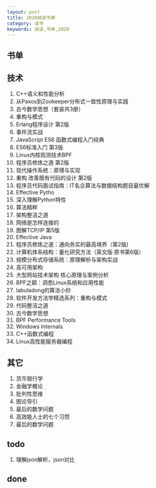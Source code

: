 ```yaml
---
layout: post
title: 2020阅读书单
category: 读书
keywords: 阅读,书单,2020
---
```


## 书单

## 技术

1. C++语义和性能分析
2. 从Paxos到Zookeeper分布式一致性原理与实践
3. 古今数学思想（套装共3册）
4. 重构与模式
5. Erlang程序设计 第2版
6. 事件流实战
7. JavaScript ES6 函数式编程入门经典
8. ES6标准入门 第3版
9. Linux内核观测技术BPF
10. 程序员修炼之道 第2版
11. 现代操作系统：原理与实现
12. 重构 改善既有代码的设计 第2版
13. 程序员代码面试指南：IT名企算法与数据结构题目最优解
14. Effective Pytho
15. 深入理解Python特性
16. 算法精粹
17. 架构整洁之道
18. 网络是怎样连接的
19. 图解TCP/IP 第5版
20. Effective Java
21. 程序员修炼之道：通向务实的最高境界（第2版)
22. 计算机体系结构：量化研究方法（英文版·原书第6版）
23. 规模分布式存储系统：原理解析与架构实战
24. 高可用架构 
25. 大型网站技术架构 核心原理与案例分析
26. BPF之巅：洞悉Linux系统和应用性能
27. labuladong的算法小抄
28. 软件开发方法学精选系列：重构与模式
29. 代码整洁之道
30. 古今数学思想
31. BPF Performance Tools
32. Windows Internals
33. C++函数式编程
34. Linux高性能服务器编程

## 其它

1. 货币银行学
2. 金融学概论
3. 批判性思维
4. 图论导引
5. 最后的数学问题
6. 高效能人士的七个习惯
7. 最后的数学问题

## todo

1. 理解json解析，json对比

## done